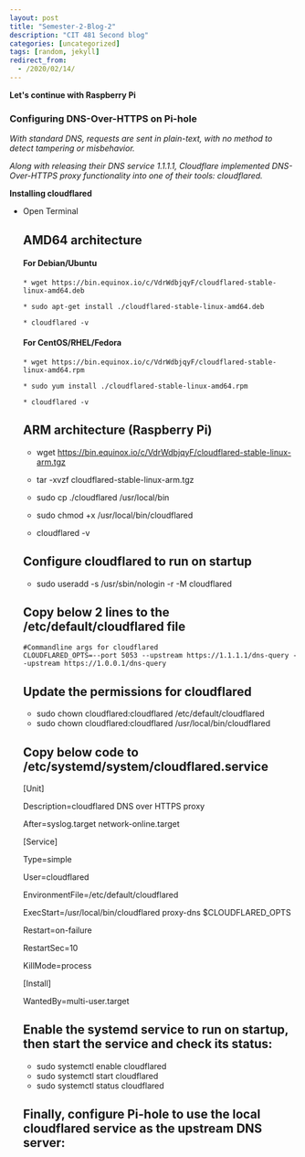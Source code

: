 ```yaml
---
layout: post
title: "Semester-2-Blog-2"
description: "CIT 481 Second blog"
categories: [uncategorized]
tags: [random, jekyll]
redirect_from:
  - /2020/02/14/
---
```

__Let's continue with Raspberry Pi__

### Configuring DNS-Over-HTTPS on Pi-hole

*With standard DNS, requests are sent in plain-text, with no method to detect tampering or misbehavior.*

*Along with releasing their DNS service 1.1.1.1, Cloudflare implemented DNS-Over-HTTPS proxy functionality into one of their tools: cloudflared.*

__Installing cloudflared__

  * Open Terminal

    ## AMD64 architecture

      #### For Debian/Ubuntu

        * wget https://bin.equinox.io/c/VdrWdbjqyF/cloudflared-stable-linux-amd64.deb

        * sudo apt-get install ./cloudflared-stable-linux-amd64.deb
      
        * cloudflared -v

      #### For CentOS/RHEL/Fedora

        * wget https://bin.equinox.io/c/VdrWdbjqyF/cloudflared-stable-linux-amd64.rpm

        * sudo yum install ./cloudflared-stable-linux-amd64.rpm

        * cloudflared -v
    ## ARM architecture (Raspberry Pi)

      * wget https://bin.equinox.io/c/VdrWdbjqyF/cloudflared-stable-linux-arm.tgz

      * tar -xvzf cloudflared-stable-linux-arm.tgz

      * sudo cp ./cloudflared /usr/local/bin

      * sudo chmod +x /usr/local/bin/cloudflared

      * cloudflared -v

    ## Configure cloudflared to run on startup

      * sudo useradd -s /usr/sbin/nologin -r -M cloudflared

      ## Copy below 2 lines to the /etc/default/cloudflared file

        #Commandline args for cloudflared
        CLOUDFLARED_OPTS=--port 5053 --upstream https://1.1.1.1/dns-query --upstream https://1.0.0.1/dns-query
    
    ## Update the permissions for cloudflared

      * sudo chown cloudflared:cloudflared /etc/default/cloudflared
      * sudo chown cloudflared:cloudflared /usr/local/bin/cloudflared

    ## Copy below code to /etc/systemd/system/cloudflared.service

      [Unit]

      Description=cloudflared DNS over HTTPS proxy

      After=syslog.target network-online.target

      [Service]

      Type=simple

      User=cloudflared

      EnvironmentFile=/etc/default/cloudflared

      ExecStart=/usr/local/bin/cloudflared proxy-dns $CLOUDFLARED_OPTS

      Restart=on-failure

      RestartSec=10

      KillMode=process

      [Install]
      
      WantedBy=multi-user.target

    ## Enable the systemd service to run on startup, then start the service and check its status:

      * sudo systemctl enable cloudflared
      * sudo systemctl start cloudflared
      * sudo systemctl status cloudflared  

    ## Finally, configure Pi-hole to use the local cloudflared service as the upstream DNS server:



